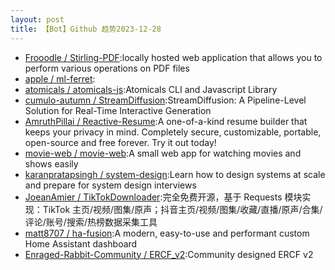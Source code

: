 ```yaml
---
layout: post
title: 【Bot】Github 趋势2023-12-28
---
```


* [Frooodle / Stirling-PDF](https://github.com/Frooodle/Stirling-PDF):locally hosted web application that allows you to perform various operations on PDF files
* [apple / ml-ferret](https://github.com/apple/ml-ferret):
* [atomicals / atomicals-js](https://github.com/atomicals/atomicals-js):Atomicals CLI and Javascript Library
* [cumulo-autumn / StreamDiffusion](https://github.com/cumulo-autumn/StreamDiffusion):StreamDiffusion: A Pipeline-Level Solution for Real-Time Interactive Generation
* [AmruthPillai / Reactive-Resume](https://github.com/AmruthPillai/Reactive-Resume):A one-of-a-kind resume builder that keeps your privacy in mind. Completely secure, customizable, portable, open-source and free forever. Try it out today!
* [movie-web / movie-web](https://github.com/movie-web/movie-web):A small web app for watching movies and shows easily
* [karanpratapsingh / system-design](https://github.com/karanpratapsingh/system-design):Learn how to design systems at scale and prepare for system design interviews
* [JoeanAmier / TikTokDownloader](https://github.com/JoeanAmier/TikTokDownloader):完全免费开源，基于 Requests 模块实现：TikTok 主页/视频/图集/原声；抖音主页/视频/图集/收藏/直播/原声/合集/评论/账号/搜索/热榜数据采集工具
* [matt8707 / ha-fusion](https://github.com/matt8707/ha-fusion):A modern, easy-to-use and performant custom Home Assistant dashboard
* [Enraged-Rabbit-Community / ERCF_v2](https://github.com/Enraged-Rabbit-Community/ERCF_v2):Community designed ERCF v2
